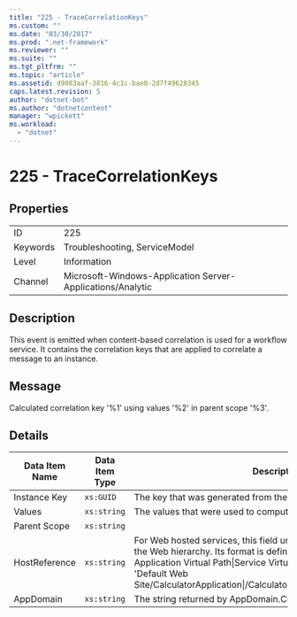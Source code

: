 ```yaml
---
title: "225 - TraceCorrelationKeys"
ms.custom: ""
ms.date: "03/30/2017"
ms.prod: ".net-framework"
ms.reviewer: ""
ms.suite: ""
ms.tgt_pltfrm: ""
ms.topic: "article"
ms.assetid: d9083aaf-3816-4c1c-bae0-2d7f49628345
caps.latest.revision: 5
author: "dotnet-bot"
ms.author: "dotnetcontent"
manager: "wpickett"
ms.workload: 
  - "dotnet"
---
```

# 225 - TraceCorrelationKeys
## Properties  

|||  
|-|-|  
|ID|225|  
|Keywords|Troubleshooting, ServiceModel|  
|Level|Information|  
|Channel|Microsoft-Windows-Application Server-Applications/Analytic|  

## Description  
 This event is emitted when content-based correlation is used for a workflow service. It contains the correlation keys that are applied to correlate a message to an instance.  

## Message  
 Calculated correlation key '%1' using values '%2' in parent scope '%3'.  

## Details  


| Data Item Name | Data Item Type |                                                                                                                                                  Description                                                                                                                                                  |
|----------------|----------------|---------------------------------------------------------------------------------------------------------------------------------------------------------------------------------------------------------------------------------------------------------------------------------------------------------------|
|  Instance Key  |   `xs:GUID`    |                                                                                                                            The key that was generated from the correlation values.                                                                                                                            |
|     Values     |  `xs:string`   |                                                                                                                      The values that were used to compute the correlation instance key.                                                                                                                       |
|  Parent Scope  |  `xs:string`   |                                                                                                                                                                                                                                                                                                               |
| HostReference  |  `xs:string`   | For Web hosted services, this field uniquely identifies the service in the Web hierarchy. Its format is defined as 'Web Site Name Application Virtual Path&#124;Service Virtual Path&#124;ServiceName'. Example: 'Default Web Site/CalculatorApplication&#124;/CalculatorService.svc&#124;CalculatorService'. |
|   AppDomain    |  `xs:string`   |                                                                                                                         The string returned by AppDomain.CurrentDomain.FriendlyName.                                                                                                                          |

